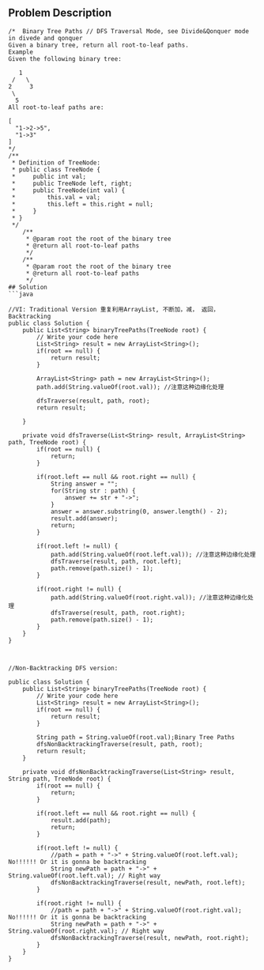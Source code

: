 ## Problem Description
```
/*  Binary Tree Paths // DFS Traversal Mode, see Divide&Qonquer mode in divede and qonquer
Given a binary tree, return all root-to-leaf paths.
Example
Given the following binary tree:

   1
 /   \
2     3
 \
  5
All root-to-leaf paths are:

[
  "1->2->5",
  "1->3"
]
*/
/**
 * Definition of TreeNode:
 * public class TreeNode {
 *     public int val;
 *     public TreeNode left, right;
 *     public TreeNode(int val) {
 *         this.val = val;
 *         this.left = this.right = null;
 *     }
 * }
 */
    /**
     * @param root the root of the binary tree
     * @return all root-to-leaf paths
     */
    /**
     * @param root the root of the binary tree
     * @return all root-to-leaf paths
     */
## Solution
```java

//VI: Traditional Version 重复利用ArrayList, 不断加，减， 返回， Backtracking
public class Solution {
    public List<String> binaryTreePaths(TreeNode root) {
        // Write your code here
        List<String> result = new ArrayList<String>();
        if(root == null) {
            return result;
        }
        
        ArrayList<String> path = new ArrayList<String>();
        path.add(String.valueOf(root.val)); //注意这种边缘化处理
        
        dfsTraverse(result, path, root);
        return result;
        
    }
    
    private void dfsTraverse(List<String> result, ArrayList<String> path, TreeNode root) {
        if(root == null) {
            return;
        }
        
        if(root.left == null && root.right == null) {
            String answer = "";
            for(String str : path) {
                answer += str + "->";
            }
            answer = answer.substring(0, answer.length() - 2);
            result.add(answer);
            return;
        }
        
        if(root.left != null) {
            path.add(String.valueOf(root.left.val)); //注意这种边缘化处理
            dfsTraverse(result, path, root.left);
            path.remove(path.size() - 1);
        }
        
        if(root.right != null) {
            path.add(String.valueOf(root.right.val)); //注意这种边缘化处理
            dfsTraverse(result, path, root.right);
            path.remove(path.size() - 1);
        }        
    }
}



//Non-Backtracking DFS version:

public class Solution {
    public List<String> binaryTreePaths(TreeNode root) {
        // Write your code here
        List<String> result = new ArrayList<String>();
        if(root == null) {
            return result;
        }
        
        String path = String.valueOf(root.val);Binary Tree Paths
        dfsNonBacktrackingTraverse(result, path, root);
        return result;
    }
    
    private void dfsNonBacktrackingTraverse(List<String> result, String path, TreeNode root) {
        if(root == null) {
            return;
        }
        
        if(root.left == null && root.right == null) {
            result.add(path);
            return;
        }
        
        if(root.left != null) {
            //path = path + "->" + String.valueOf(root.left.val); No!!!!!! Or it is gonna be backtracking
            String newPath = path + "->" + String.valueOf(root.left.val); // Right way
            dfsNonBacktrackingTraverse(result, newPath, root.left);
        }
        
        if(root.right != null) {
            //path = path + "->" + String.valueOf(root.right.val); No!!!!!! Or it is gonna be backtracking
            String newPath = path + "->" + String.valueOf(root.right.val); // Right way
            dfsNonBacktrackingTraverse(result, newPath, root.right);
        }        
    }
}


